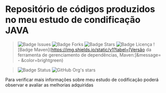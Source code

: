<h1>Repositório de códigos produzidos no meu estudo de condificação JAVA</h1>

> ![Badge Issues](https://img.shields.io/github/issues/FernandoLopesCoder/estudando-codificacao)
> ![Badge Forks](https://img.shields.io/github/forks/FernandoLopesCoder/estudando-codificacao)
> ![Badge Stars](https://img.shields.io/github/stars/FernandoLopesCoder/estudando-codificacao)
> ![Badge Licença](https://img.shields.io/github/license/FernandoLopesCoder/estudando-codificacao)
> ![Badge Maven](https://img.shields.io/static/v1?label=[Versão da ferramenta de gerenciamento de dependências, Maven:]&message= - &color=brightgreen)


> ![Badge Status](http://img.shields.io/static/v1?label=STATUS&message=EM%20DESENVOLVIMENTO&color=GREEN&style=for-the-badge)
> ![GitHub Org's stars](https://img.shields.io/github/stars/FernandoLopesCoder/estudando-codificacao?style=social)

Para verificar mais informações sobre meu estudo de codificação poderá observar e avaliar as melhorias adquiridas
